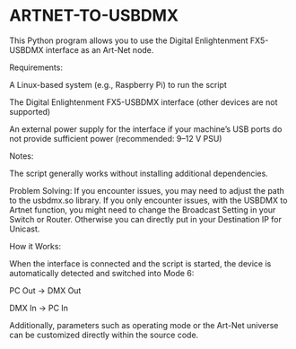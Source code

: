 # ARTNET-TO-USBDMX
This Python program allows you to use the Digital Enlightenment FX5-USBDMX interface as an Art-Net node.

Requirements:

A Linux-based system (e.g., Raspberry Pi) to run the script

The Digital Enlightenment FX5-USBDMX interface (other devices are not supported)

An external power supply for the interface if your machine’s USB ports do not provide sufficient power
(recommended: 9–12 V PSU)

Notes:

The script generally works without installing additional dependencies.

Problem Solving:
If you encounter issues, you may need to adjust the path to the usbdmx.so library.
If you only encounter issues, with the USBDMX to Artnet function, you might need to change the Broadcast Setting in your Switch or Router. Otherwise you can directly put in your Destination IP for Unicast.

How it Works:

When the interface is connected and the script is started, the device is automatically detected and switched into Mode 6:

PC Out → DMX Out

DMX In → PC In

Additionally, parameters such as operating mode or the Art-Net universe can be customized directly within the source code.
